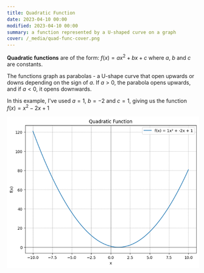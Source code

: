 ```yaml
---
title: Quadratic Function
date: 2023-04-10 00:00
modified: 2023-04-10 00:00
summary: a function represented by a U-shaped curve on a graph
cover: /_media/quad-func-cover.png
---
```


**Quadratic functions** are of the form: $f(x) = ax^2 + bx + c$ where $a$, $b$ and $c$ are constants.

The functions graph as parabolas - a U-shape curve that open upwards or downs depending on the sign of $a$. If $a>0$, the parabola opens upwards, and if $a<0$, it opens downwards.

In this example, I've used $a = 1$, $b = -2$ and $c =1$, giving us the function $f(x) = x^2 - 2x + 1$

![Quadratic Function](../_media/quadratic-function.png)